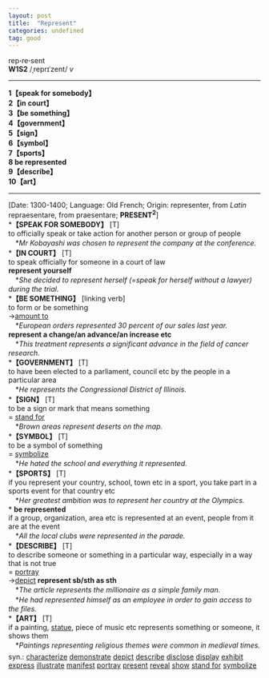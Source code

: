 ```yaml
---
layout: post
title:  "Represent"
categories: undefined
tag: good
---
```

<DIV style="MARGIN: 0px 0px 5px">rep<B>·</B>re<B>·</B>sent<BR><B>W1S2</B> /ˌreprɪˈzent/ <I>v</I>
<HR>
<B>1【speak for somebody】</B><BR><B>2【in court】</B><BR><B>3【be something】</B><BR><B>4【government】</B><BR><B>5【sign】</B><BR><B>6【symbol】</B><BR><B>7【sports】</B><BR><B>8 be represented</B><BR><B>9【describe】</B><BR><B>10【art】</B>
<HR>
[Date: 1300-1400; Language: Old French; Origin: representer, from <I>Latin</I> repraesentare, from praesentare; <B>PRESENT<SUP>2</SUP></B>]<BR>*<B>【SPEAK FOR SOMEBODY】</B> [T]<BR>to officially speak or take action for another person or group of people<BR>　*<I>Mr Kobayashi was chosen to represent the company at the conference.</I><BR>*<B>【IN COURT】</B> [T]<BR>to speak officially for someone in a court of law<BR><B>represent yourself</B><BR>　*<I>She decided to represent herself (=speak for herself without a lawyer) during the trial.</I><BR>*<B>【BE SOMETHING】</B> [linking verb]<BR>to form or be something<BR>→<A href="{{ site.baseurl }}/amount%20to"><U>amount to</U></A><BR>　*<I>European orders represented 30 percent of our sales last year.</I><BR><B>represent a change/an advance/an increase etc</B><BR>　*<I>This treatment represents a significant advance in the field of cancer research.</I><BR>*<B>【GOVERNMENT】</B> [T]<BR>to have been elected to a parliament, council etc by the people in a particular area<BR>　*<I>He represents the Congressional District of Illinois.</I><BR>*<B>【SIGN】</B> [T]<BR>to be a sign or mark that means something<BR>= <A href="{{ site.baseurl }}/stand%20for"><U>stand for</U></A><BR>　*<I>Brown areas represent deserts on the map.</I><BR>*<B>【SYMBOL】</B> [T]<BR>to be a symbol of something<BR>= <A href="{{ site.baseurl }}/symbolize"><U>symbolize</U></A><BR>　*<I>He hated the school and everything it represented.</I><BR>*<B>【SPORTS】</B> [T]<BR>if you represent your country, school, town etc in a sport, you take part in a sports event for that country etc<BR>　*<I>Her greatest ambition was to represent her country at the Olympics.</I><BR>* <B>be represented</B><BR>if a group, organization, area etc is represented at an event, people from it are at the event<BR>　*<I>All the local clubs were represented in the parade.</I><BR>*<B>【DESCRIBE】</B> [T]<BR>to describe someone or something in a particular way, especially in a way that is not true<BR>= <A href="{{ site.baseurl }}/portray"><U>portray</U></A><BR>→<A href="{{ site.baseurl }}/depict"><U>depict</U></A> <B>represent sb/sth as sth</B><BR>　*<I>The article represents the millionaire as a simple family man.</I><BR>　*<I>He had represented himself as an employee in order to gain access to the files.</I><BR>*<B>【ART】</B> [T]<BR>if a painting, <A href="{{ site.baseurl }}/statue"><U>statue</U></A>, piece of music etc represents something or someone, it shows them<BR>　*<I>Paintings representing religious themes were common in medieval times.</I></DIV>
<DIV style="MARGIN: 0px 0px 5px">
<DIV style="MARGIN: 4px 0px">syn.: <A href="{{ site.baseurl }}/characterize"><U>characterize</U></A> <A href="{{ site.baseurl }}/demonstrate"><U>demonstrate</U></A> <A href="{{ site.baseurl }}/depict"><U>depict</U></A> <A href="{{ site.baseurl }}/describe"><U>describe</U></A> <A href="{{ site.baseurl }}/disclose"><U>disclose</U></A> <A href="{{ site.baseurl }}/display"><U>display</U></A> <A href="{{ site.baseurl }}/exhibit"><U>exhibit</U></A> <A href="{{ site.baseurl }}/express"><U>express</U></A> <A href="{{ site.baseurl }}/illustrate"><U>illustrate</U></A> <A href="{{ site.baseurl }}/manifest"><U>manifest</U></A> <A href="{{ site.baseurl }}/portray"><U>portray</U></A> <A href="{{ site.baseurl }}/present"><U>present</U></A> <A href="{{ site.baseurl }}/reveal"><U>reveal</U></A> <A href="{{ site.baseurl }}/show"><U>show</U></A> <A href="{{ site.baseurl }}/stand%20for"><U>stand for</U></A> <A href="{{ site.baseurl }}/symbolize"><U>symbolize</U></A></DIV></DIV>
